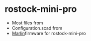 # rostock-mini-pro

- Most files from <a href="http://www.thingiverse.com/thing:318971/#files"></a>
- Configuration.scad from <a href="https://github.com/Lenbok/rostock"></a>
- <a href="https://github.com/taka-wang/marlin_for_rostock_mini_pro">Marlin</a>firmware for rostock-mini-pro



